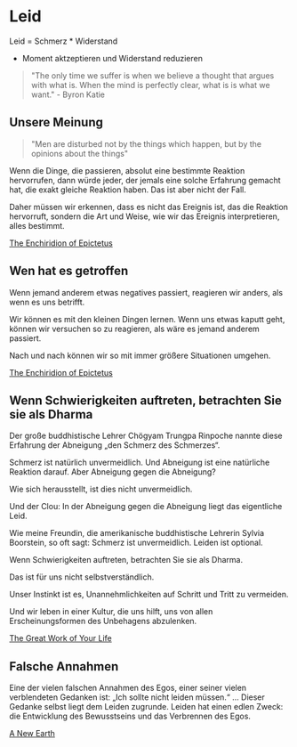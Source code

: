 # Leid

Leid = Schmerz * Widerstand

- Moment aktzeptieren und Widerstand reduzieren

> "The only time we suffer is when we believe a thought that argues with what is. When the mind is perfectly clear, what is is what we want." - Byron Katie

## Unsere Meinung

> "Men are disturbed not by the things which happen, but by the opinions about the things"

Wenn die Dinge, die passieren, absolut eine bestimmte Reaktion hervorrufen, dann würde jeder, der jemals eine solche Erfahrung gemacht hat, die exakt gleiche Reaktion haben. Das ist aber nicht der Fall.

Daher müssen wir erkennen, dass es nicht das Ereignis ist, das die Reaktion hervorruft, sondern die Art und Weise, wie wir das Ereignis interpretieren, alles bestimmt.

[The Enchiridion of Epictetus](https://www.goodreads.com/book/show/16255653-the-enchiridion-of-epictetus)

## Wen hat es getroffen

Wenn jemand anderem etwas negatives passiert, reagieren wir anders, als wenn es uns betrifft.

Wir können es mit den kleinen Dingen lernen. Wenn uns etwas kaputt geht, können wir versuchen so zu reagieren, als wäre es jemand anderem passiert.

Nach und nach können wir so mit immer größere Situationen umgehen.

[The Enchiridion of Epictetus](https://www.goodreads.com/book/show/16255653-the-enchiridion-of-epictetus)

## Wenn Schwierigkeiten auftreten, betrachten Sie sie als Dharma

Der große buddhistische Lehrer Chögyam Trungpa Rinpoche nannte diese Erfahrung der Abneigung „den Schmerz des Schmerzes“. 

Schmerz ist natürlich unvermeidlich. Und Abneigung ist eine natürliche Reaktion darauf. Aber Abneigung gegen die Abneigung? 

Wie sich herausstellt, ist dies nicht unvermeidlich. 

Und der Clou: In der Abneigung gegen die Abneigung liegt das eigentliche Leid. 

Wie meine Freundin, die amerikanische buddhistische Lehrerin Sylvia Boorstein, so oft sagt: Schmerz ist unvermeidlich. Leiden ist optional.

Wenn Schwierigkeiten auftreten, betrachten Sie sie als Dharma. 

Das ist für uns nicht selbstverständlich. 

Unser Instinkt ist es, Unannehmlichkeiten auf Schritt und Tritt zu vermeiden. 

Und wir leben in einer Kultur, die uns hilft, uns von allen Erscheinungsformen des Unbehagens abzulenken.

[The Great Work of Your Life](https://www.goodreads.com/book/show/13573312-the-great-work-of-your-life)

## Falsche Annahmen

Eine der vielen falschen Annahmen des Egos, einer seiner vielen verblendeten Gedanken ist: „Ich sollte nicht leiden müssen.“ … Dieser Gedanke selbst liegt dem Leiden zugrunde. Leiden hat einen edlen Zweck: die Entwicklung des Bewusstseins und das Verbrennen des Egos.

[A New Earth](https://www.goodreads.com/book/show/76334.A_New_Earth)
